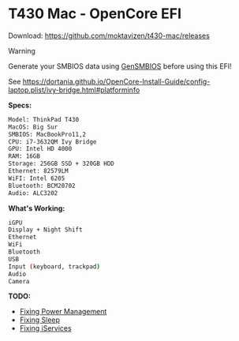 # T430 Mac - OpenCore EFI

Download: https://github.com/moktavizen/t430-mac/releases

> [!WARNING]  
> Generate your SMBIOS data using [GenSMBIOS](https://github.com/corpnewt/GenSMBIOS) before using this EFI!
> 
> See https://dortania.github.io/OpenCore-Install-Guide/config-laptop.plist/ivy-bridge.html#platforminfo

**Specs:**

```bash
Model: ThinkPad T430  
MacOS: Big Sur  
SMBIOS: MacBookPro11,2  
CPU: i7-3632QM Ivy Bridge  
GPU: Intel HD 4000  
RAM: 16GB  
Storage: 256GB SSD + 320GB HDD  
Ethernet: 82579LM  
WiFI: Intel 6205  
Bluetooth: BCM20702  
Audio: ALC3202
```

**What's Working:**

```bash
iGPU  
Display + Night Shift  
Ethernet  
WiFi  
Bluetooth  
USB  
Input (keyboard, trackpad)
Audio
Camera
```

**TODO:**

- [Fixing Power Management](https://dortania.github.io/OpenCore-Post-Install/universal/pm.html)
- [Fixing Sleep](https://dortania.github.io/OpenCore-Post-Install/universal/sleep.html)
- [Fixing iServices](https://dortania.github.io/OpenCore-Post-Install/universal/iservices.html)
